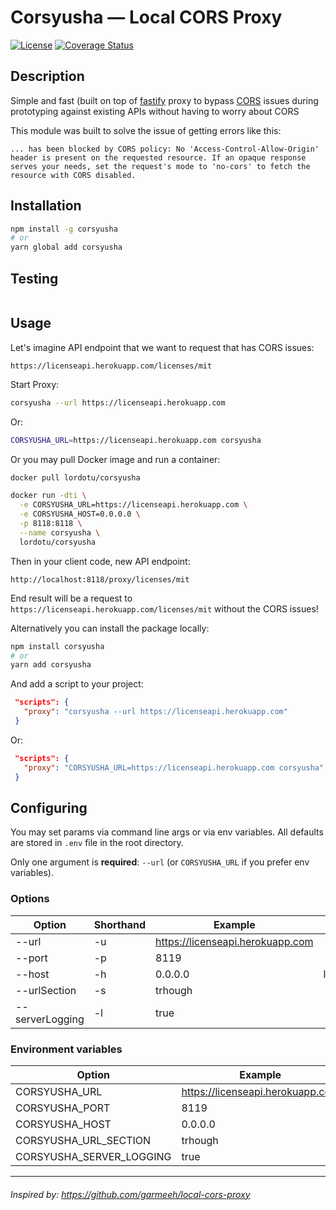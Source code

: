 # Corsyusha — Local CORS Proxy

[![License](https://img.shields.io/badge/License-MIT-000000.svg)](https://opensource.org/licenses/MIT)
[![Coverage Status](https://coveralls.io/repos/github/LordotU/corsyusha/badge.svg)](https://coveralls.io/github/LordotU/corsyusha)

## Description

Simple and fast (built on top of [fastify](https://www.npmjs.com/package/fastify) proxy to bypass [CORS](https://developer.mozilla.org/ru/docs/Web/HTTP/CORS) issues during prototyping against existing APIs without having to worry about CORS

This module was built to solve the issue of getting errors like this:

```text
... has been blocked by CORS policy: No 'Access-Control-Allow-Origin' header is present on the requested resource. If an opaque response serves your needs, set the request's mode to 'no-cors' to fetch the resource with CORS disabled.
```

## Installation

```bash
npm install -g corsyusha
# or
yarn global add corsyusha
```

## Testing

```bash
```

## Usage

Let's imagine API endpoint that we want to request that has CORS issues:

```text
https://licenseapi.herokuapp.com/licenses/mit
```

Start Proxy:

```bash
corsyusha --url https://licenseapi.herokuapp.com
```

Or:

```bash
CORSYUSHA_URL=https://licenseapi.herokuapp.com corsyusha
```

Or you may pull Docker image and run a container:

```bash
docker pull lordotu/corsyusha

docker run -dti \
  -e CORSYUSHA_URL=https://licenseapi.herokuapp.com \
  -e CORSYUSHA_HOST=0.0.0.0 \
  -p 8118:8118 \
  --name corsyusha \
  lordotu/corsyusha
```

Then in your client code, new API endpoint:

```text
http://localhost:8118/proxy/licenses/mit
```

End result will be a request to `https://licenseapi.herokuapp.com/licenses/mit` without the CORS issues!

Alternatively you can install the package locally:

```bash
npm install corsyusha
# or
yarn add corsyusha
```

And add a script to your project:

```json
 "scripts": {
   "proxy": "corsyusha --url https://licenseapi.herokuapp.com"
 }
```

Or:

```json
 "scripts": {
   "proxy": "CORSYUSHA_URL=https://licenseapi.herokuapp.com corsyusha"
 }
```

## Configuring

You may set params via command line args or via env variables. All defaults are stored in `.env` file in the root directory.

Only one argument is **required**: `--url` (or `CORSYUSHA_URL` if you prefer env variables).

### Options

| Option          | Shorthand | Example                          | Default   |
| --------------- | --------- | -------------------------------- | --------: |
| --url           | -u        | https://licenseapi.herokuapp.com |           |
| --port          | -p        | 8119                             |      8118 |
| --host          | -h        | 0.0.0.0                          | localhost |
| --urlSection    | -s        | trhough                          |     proxy |
| --serverLogging | -l        | true                             |     false |

### Environment variables

| Option                   | Example                          | Default   |
| ------------------------ | -------------------------------- | --------: |
| CORSYUSHA_URL            | https://licenseapi.herokuapp.com |           |
| CORSYUSHA_PORT           | 8119                             |      8118 |
| CORSYUSHA_HOST           | 0.0.0.0                          | localhost |
| CORSYUSHA_URL_SECTION    | trhough                          |     proxy |
| CORSYUSHA_SERVER_LOGGING | true                             |     false |

---

###### Inspired by: https://github.com/garmeeh/local-cors-proxy

